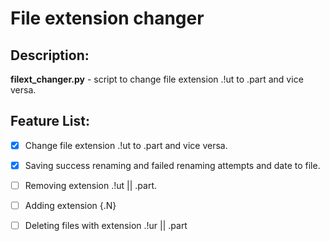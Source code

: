 # File extension changer

## Description: 
**filext_changer.py** - script to change file extension .!ut to .part and vice versa.


## Feature List:
- [x] Change file extension .!ut to .part and vice versa.
- [x] Saving success renaming and failed renaming attempts and date to file.
- [ ] Removing extension .!ut || .part.
- [ ] Adding extension {.N}
- [ ] Deleting files with extension .!ur || .part


